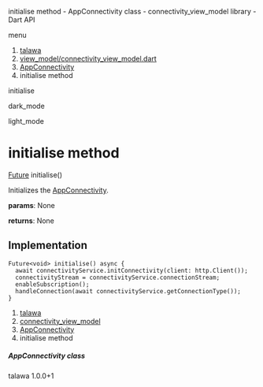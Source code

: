 




initialise method - AppConnectivity class - connectivity\_view\_model library - Dart API







menu

1. [talawa](../../index.html)
2. [view\_model/connectivity\_view\_model.dart](../../file-___home_harshil_Desktop_open-source_palisadoes_talawa_lib_view_model_connectivity_view_model/)
3. [AppConnectivity](../../file-___home_harshil_Desktop_open-source_palisadoes_talawa_lib_view_model_connectivity_view_model/AppConnectivity-class.html)
4. initialise method

initialise


dark\_mode

light\_mode




# initialise method


[Future](https://api.flutter.dev/flutter/dart-core/Future-class.html)<void>
initialise()

Initializes the [AppConnectivity](../../file-___home_harshil_Desktop_open-source_palisadoes_talawa_lib_view_model_connectivity_view_model/AppConnectivity-class.html).

**params**:
None

**returns**:
None


## Implementation

```
Future<void> initialise() async {
  await connectivityService.initConnectivity(client: http.Client());
  connectivityStream = connectivityService.connectionStream;
  enableSubscription();
  handleConnection(await connectivityService.getConnectionType());
}
```

 


1. [talawa](../../index.html)
2. [connectivity\_view\_model](../../file-___home_harshil_Desktop_open-source_palisadoes_talawa_lib_view_model_connectivity_view_model/)
3. [AppConnectivity](../../file-___home_harshil_Desktop_open-source_palisadoes_talawa_lib_view_model_connectivity_view_model/AppConnectivity-class.html)
4. initialise method

##### AppConnectivity class





talawa
1.0.0+1







